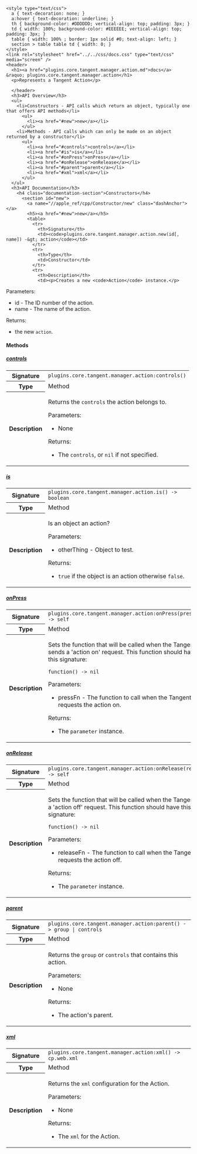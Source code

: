     <style type="text/css">
      a { text-decoration: none; }
      a:hover { text-decoration: underline; }
      th { background-color: #DDDDDD; vertical-align: top; padding: 3px; }
      td { width: 100%; background-color: #EEEEEE; vertical-align: top; padding: 3px; }
      table { width: 100% ; border: 1px solid #0; text-align: left; }
      section > table table td { width: 0; }
    </style>
    <link rel="stylesheet" href="../../css/docs.css" type="text/css" media="screen" />
    <header>
      <h1><a href="plugins.core.tangent.manager.action.md">docs</a> &raquo; plugins.core.tangent.manager.action</h1>
      <p>Represents a Tangent Action</p>

      </header>
      <h3>API Overview</h3>
      <ul>
        <li>Constructors - API calls which return an object, typically one that offers API methods</li>
          <ul>
            <li><a href="#new">new</a></li>
          </ul>
        <li>Methods - API calls which can only be made on an object returned by a constructor</li>
          <ul>
            <li><a href="#controls">controls</a></li>
            <li><a href="#is">is</a></li>
            <li><a href="#onPress">onPress</a></li>
            <li><a href="#onRelease">onRelease</a></li>
            <li><a href="#parent">parent</a></li>
            <li><a href="#xml">xml</a></li>
          </ul>
      </ul>
      <h3>API Documentation</h3>
        <h4 class="documentation-section">Constructors</h4>
          <section id="new">
            <a name="//apple_ref/cpp/Constructor/new" class="dashAnchor"></a>
            <h5><a href="#new">new</a></h5>
            <table>
              <tr>
                <th>Signature</th>
                <td><code>plugins.core.tangent.manager.action.new(id[, name]) -&gt; action</code></td>
              </tr>
              <tr>
                <th>Type</th>
                <td>Constructor</td>
              </tr>
              <tr>
                <th>Description</th>
                <td><p>Creates a new <code>Action</code> instance.</p>
<p>Parameters:</p>
<ul>
<li>id        - The ID number of the action.</li>
<li>name      - The name of the action.</li>
</ul>
<p>Returns:</p>
<ul>
<li>the new <code>action</code>.</li>
</ul>
</td>
              </tr>
            </table>
          </section>
        <h4 class="documentation-section">Methods</h4>
          <section id="controls">
            <a name="//apple_ref/cpp/Method/controls" class="dashAnchor"></a>
            <h5><a href="#controls">controls</a></h5>
            <table>
              <tr>
                <th>Signature</th>
                <td><code>plugins.core.tangent.manager.action:controls()</code></td>
              </tr>
              <tr>
                <th>Type</th>
                <td>Method</td>
              </tr>
              <tr>
                <th>Description</th>
                <td><p>Returns the <code>controls</code> the action belongs to.</p>
<p>Parameters:</p>
<ul>
<li>None</li>
</ul>
<p>Returns:</p>
<ul>
<li>The <code>controls</code>, or <code>nil</code> if not specified.</li>
</ul>
</td>
              </tr>
            </table>
          </section>
          <section id="is">
            <a name="//apple_ref/cpp/Method/is" class="dashAnchor"></a>
            <h5><a href="#is">is</a></h5>
            <table>
              <tr>
                <th>Signature</th>
                <td><code>plugins.core.tangent.manager.action.is() -&gt; boolean</code></td>
              </tr>
              <tr>
                <th>Type</th>
                <td>Method</td>
              </tr>
              <tr>
                <th>Description</th>
                <td><p>Is an object an action?</p>
<p>Parameters:</p>
<ul>
<li>otherThing - Object to test.</li>
</ul>
<p>Returns:</p>
<ul>
<li><code>true</code> if the object is an action otherwise <code>false</code>.</li>
</ul>
</td>
              </tr>
            </table>
          </section>
          <section id="onPress">
            <a name="//apple_ref/cpp/Method/onPress" class="dashAnchor"></a>
            <h5><a href="#onPress">onPress</a></h5>
            <table>
              <tr>
                <th>Signature</th>
                <td><code>plugins.core.tangent.manager.action:onPress(pressFn) -&gt; self</code></td>
              </tr>
              <tr>
                <th>Type</th>
                <td>Method</td>
              </tr>
              <tr>
                <th>Description</th>
                <td><p>Sets the function that will be called when the Tangent sends a 'action on' request.
This function should have this signature:</p>
<p><code>function() -&gt; nil</code></p>
<p>Parameters:</p>
<ul>
<li>pressFn     - The function to call when the Tangent requests the action on.</li>
</ul>
<p>Returns:</p>
<ul>
<li>The <code>parameter</code> instance.</li>
</ul>
</td>
              </tr>
            </table>
          </section>
          <section id="onRelease">
            <a name="//apple_ref/cpp/Method/onRelease" class="dashAnchor"></a>
            <h5><a href="#onRelease">onRelease</a></h5>
            <table>
              <tr>
                <th>Signature</th>
                <td><code>plugins.core.tangent.manager.action:onRelease(releaseFn) -&gt; self</code></td>
              </tr>
              <tr>
                <th>Type</th>
                <td>Method</td>
              </tr>
              <tr>
                <th>Description</th>
                <td><p>Sets the function that will be called when the Tangent sends a 'action off' request.
This function should have this signature:</p>
<p><code>function() -&gt; nil</code></p>
<p>Parameters:</p>
<ul>
<li>releaseFn     - The function to call when the Tangent requests the action off.</li>
</ul>
<p>Returns:</p>
<ul>
<li>The <code>parameter</code> instance.</li>
</ul>
</td>
              </tr>
            </table>
          </section>
          <section id="parent">
            <a name="//apple_ref/cpp/Method/parent" class="dashAnchor"></a>
            <h5><a href="#parent">parent</a></h5>
            <table>
              <tr>
                <th>Signature</th>
                <td><code>plugins.core.tangent.manager.action:parent() -&gt; group | controls</code></td>
              </tr>
              <tr>
                <th>Type</th>
                <td>Method</td>
              </tr>
              <tr>
                <th>Description</th>
                <td><p>Returns the <code>group</code> or <code>controls</code> that contains this action.</p>
<p>Parameters:</p>
<ul>
<li>None</li>
</ul>
<p>Returns:</p>
<ul>
<li>The action's parent.</li>
</ul>
</td>
              </tr>
            </table>
          </section>
          <section id="xml">
            <a name="//apple_ref/cpp/Method/xml" class="dashAnchor"></a>
            <h5><a href="#xml">xml</a></h5>
            <table>
              <tr>
                <th>Signature</th>
                <td><code>plugins.core.tangent.manager.action:xml() -&gt; cp.web.xml</code></td>
              </tr>
              <tr>
                <th>Type</th>
                <td>Method</td>
              </tr>
              <tr>
                <th>Description</th>
                <td><p>Returns the <code>xml</code> configuration for the Action.</p>
<p>Parameters:</p>
<ul>
<li>None</li>
</ul>
<p>Returns:</p>
<ul>
<li>The <code>xml</code> for the Action.</li>
</ul>
</td>
              </tr>
            </table>
          </section>
